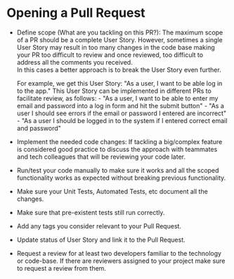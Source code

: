 # Opening a Pull Request

- Define scope (What are you tackling on this PR?):
    The maximum scope of a PR should be a complete User Story.
    However, sometimes a single User Story may result in too many changes in the code base making your PR too difficult to review and once reviewed, too difficult to address all the comments you received.  
    In this cases a better approach is to break the User Story even further.
    
    For example, we get this User Story: "As a user, I want to be able log in to the app." 
    This User Story can be implemented in different PRs to facilitate review, as follows:
        - "As a user, I want to be able to enter my email and password into a log in form and hit the submit button"
        - "As a user I should see errors if the email or password I entered are incorrect"
        - "As a user I should be logged in to the system if I entered correct email and password"
    
    
- Implement the needed code changes:
    If tackling a big/complex feature is considered good practice to discuss the approach with teammates and tech colleagues that will be reviewing your code later. 
- Run/test your code manually to make sure it works and all the scoped functionality works as expected without breaking previous functionality. 
- Make sure your Unit Tests, Automated Tests, etc document all the changes.
- Make sure that pre-existent tests still run correctly. 
- Add any tags you consider relevant to your Pull Request.
- Update status of User Story and link it to the Pull Request.
- Request a review for at least two developers familiar to the technology or code-base.
    If there are reviewers assigned to your project make sure to request a review from them.
